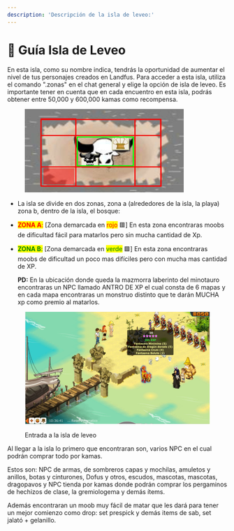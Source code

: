 ```yaml
---
description: 'Descripción de la isla de leveo:'
---
```


# 🐉 Guía Isla de Leveo

En esta isla, como su nombre indica, tendrás la oportunidad de aumentar el nivel de tus personajes creados en Landfus. Para acceder a esta isla, utiliza el comando ".zonas" en el chat general y elige la opción de isla de leveo. Es importante tener en cuenta que en cada encuentro en esta isla, podrás obtener entre 50,000 y 600,000 kamas como recompensa.

<figure><img src="../.gitbook/assets/ISLA DE LEVEO" alt="" width="364"><figcaption></figcaption></figure>

* La isla se divide en dos zonas, zona a (alrededores de la isla, la playa) zona b, dentro de la isla, el bosque:
* <mark style="color:red;">**ZONA A**</mark><mark style="color:red;">:</mark> \[Zona demarcada en <mark style="color:red;">rojo</mark> 🟥] En esta zona encontraras moobs de dificultad fácil para matarlos pero sin mucha cantidad de Xp.
*   <mark style="color:green;">**ZONA B**</mark><mark style="color:green;">:</mark> \[Zona demarcada en <mark style="color:green;">verde</mark> 🟩] En esta zona encontraras moobs de dificultad un poco mas difíciles pero con mucha mas cantidad de XP.



    **PD:** En la ubicación donde queda la mazmorra laberinto del minotauro encontraras un NPC llamado ANTRO DE XP el cual consta de 6 mapas y en cada mapa encontraras un monstruo distinto que te darán MUCHA xp como premio al matarlos.

<figure><img src="../.gitbook/assets/image (3) (1) (1) (1).png" alt=""><figcaption><p>Entrada a la isla de leveo</p></figcaption></figure>

Al llegar a la isla lo primero que encontraran son, varios NPC en el cual podrán comprar todo por kamas.

Estos son: NPC de armas, de sombreros capas y mochilas, amuletos y anillos, botas y cinturones, Dofus y otros, escudos, mascotas, mascotas, dragopavos y NPC tienda por kamas donde podrán comprar los pergaminos de hechizos de clase, la gremiologema y demás ítems.

Además encontraran un moob muy fácil de matar que les dará para tener un mejor comienzo como drop: set prespick y demás items de sab, set jalató + gelanillo.
